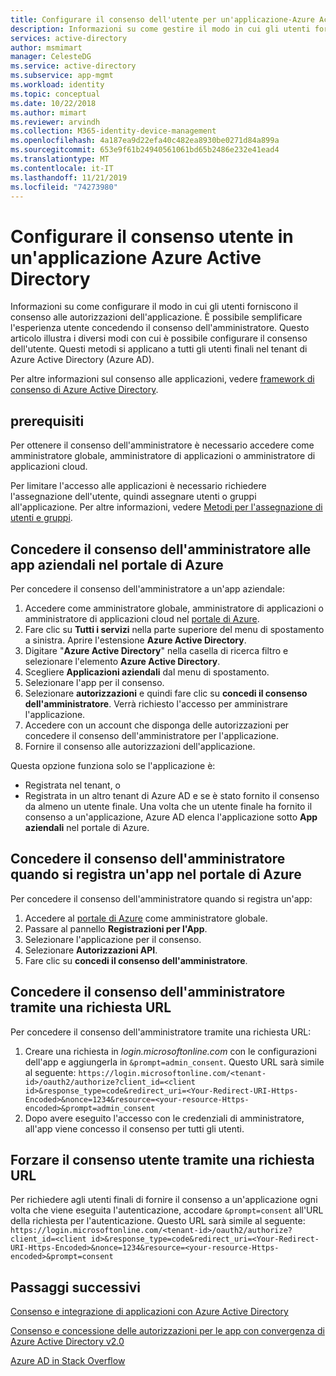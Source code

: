 ```yaml
---
title: Configurare il consenso dell'utente per un'applicazione-Azure Active Directory
description: Informazioni su come gestire il modo in cui gli utenti forniscono il consenso alle autorizzazioni dell'applicazione. È possibile semplificare l'esperienza utente concedendo il consenso dell'amministratore. Questi metodi si applicano a tutti gli utenti finali nel tenant di Azure Active Directory (Azure AD).
services: active-directory
author: msmimart
manager: CelesteDG
ms.service: active-directory
ms.subservice: app-mgmt
ms.workload: identity
ms.topic: conceptual
ms.date: 10/22/2018
ms.author: mimart
ms.reviewer: arvindh
ms.collection: M365-identity-device-management
ms.openlocfilehash: 4a187ea9d22efa40c482ea8930be0271d84a899a
ms.sourcegitcommit: 653e9f61b24940561061bd65b2486e232e41ead4
ms.translationtype: MT
ms.contentlocale: it-IT
ms.lasthandoff: 11/21/2019
ms.locfileid: "74273980"
---
```

# <a name="configure-the-way-end-users-consent-to-an-application-in-azure-active-directory"></a>Configurare il consenso utente in un'applicazione Azure Active Directory
Informazioni su come configurare il modo in cui gli utenti forniscono il consenso alle autorizzazioni dell'applicazione. È possibile semplificare l'esperienza utente concedendo il consenso dell'amministratore. Questo articolo illustra i diversi modi con cui è possibile configurare il consenso dell'utente. Questi metodi si applicano a tutti gli utenti finali nel tenant di Azure Active Directory (Azure AD). 

Per altre informazioni sul consenso alle applicazioni, vedere [framework di consenso di Azure Active Directory](../develop/consent-framework.md).

## <a name="prerequisites"></a>prerequisiti

Per ottenere il consenso dell'amministratore è necessario accedere come amministratore globale, amministratore di applicazioni o amministratore di applicazioni cloud.

Per limitare l'accesso alle applicazioni è necessario richiedere l'assegnazione dell'utente, quindi assegnare utenti o gruppi all'applicazione.  Per altre informazioni, vedere [Metodi per l'assegnazione di utenti e gruppi](methods-for-assigning-users-and-groups.md).

## <a name="grant-admin-consent-to-enterprise-apps-in-the-azure-portal"></a>Concedere il consenso dell'amministratore alle app aziendali nel portale di Azure

Per concedere il consenso dell'amministratore a un'app aziendale:

1. Accedere come amministratore globale, amministratore di applicazioni o amministratore di applicazioni cloud nel [portale di Azure](https://portal.azure.com).
2. Fare clic su **Tutti i servizi** nella parte superiore del menu di spostamento a sinistra. Aprire l'estensione **Azure Active Directory**.
3. Digitare "**Azure Active Directory**" nella casella di ricerca filtro e selezionare l'elemento **Azure Active Directory**.
4. Scegliere **Applicazioni aziendali** dal menu di spostamento.
5. Selezionare l'app per il consenso.
6. Selezionare **autorizzazioni** e quindi fare clic su **concedi il consenso dell'amministratore**. Verrà richiesto l'accesso per amministrare l'applicazione.
7. Accedere con un account che disponga delle autorizzazioni per concedere il consenso dell'amministratore per l'applicazione. 
8. Fornire il consenso alle autorizzazioni dell'applicazione.

Questa opzione funziona solo se l'applicazione è: 

- Registrata nel tenant, o
- Registrata in un altro tenant di Azure AD e se è stato fornito il consenso da almeno un utente finale. Una volta che un utente finale ha fornito il consenso a un'applicazione, Azure AD elenca l'applicazione sotto **App aziendali** nel portale di Azure.

## <a name="grant-admin-consent-when-registering-an-app-in-the-azure-portal"></a>Concedere il consenso dell'amministratore quando si registra un'app nel portale di Azure

Per concedere il consenso dell'amministratore quando si registra un'app: 

1. Accedere al [portale di Azure](https://portal.azure.com) come amministratore globale.
2. Passare al pannello **Registrazioni per l'App**.
3. Selezionare l'applicazione per il consenso.
4. Selezionare **Autorizzazioni API**.
5. Fare clic su **concedi il consenso dell'amministratore**.


## <a name="grant-admin-consent-through-a-url-request"></a>Concedere il consenso dell'amministratore tramite una richiesta URL

Per concedere il consenso dell'amministratore tramite una richiesta URL:

1. Creare una richiesta in *login.microsoftonline.com* con le configurazioni dell'app e aggiungerla in `&prompt=admin_consent`. Questo URL sarà simile al seguente: `https://login.microsoftonline.com/<tenant-id>/oauth2/authorize?client_id=<client id>&response_type=code&redirect_uri=<Your-Redirect-URI-Https-Encoded>&nonce=1234&resource=<your-resource-Https-encoded>&prompt=admin_consent`
2. Dopo avere eseguito l'accesso con le credenziali di amministratore, all'app viene concesso il consenso per tutti gli utenti.


## <a name="force-user-consent-through-a-url-request"></a>Forzare il consenso utente tramite una richiesta URL

Per richiedere agli utenti finali di fornire il consenso a un'applicazione ogni volta che viene eseguita l'autenticazione, accodare `&prompt=consent` all'URL della richiesta per l'autenticazione.
Questo URL sarà simile al seguente: `https://login.microsoftonline.com/<tenant-id>/oauth2/authorize?client_id=<client id>&response_type=code&redirect_uri=<Your-Redirect-URI-Https-Encoded>&nonce=1234&resource=<your-resource-Https-encoded>&prompt=consent`

## <a name="next-steps"></a>Passaggi successivi

[Consenso e integrazione di applicazioni con Azure Active Directory](../develop/quickstart-v1-integrate-apps-with-azure-ad.md)

[Consenso e concessione delle autorizzazioni per le app con convergenza di Azure Active Directory v2.0](../develop/active-directory-v2-scopes.md)

[Azure AD in Stack Overflow](https://stackoverflow.com/questions/tagged/azure-active-directory)
